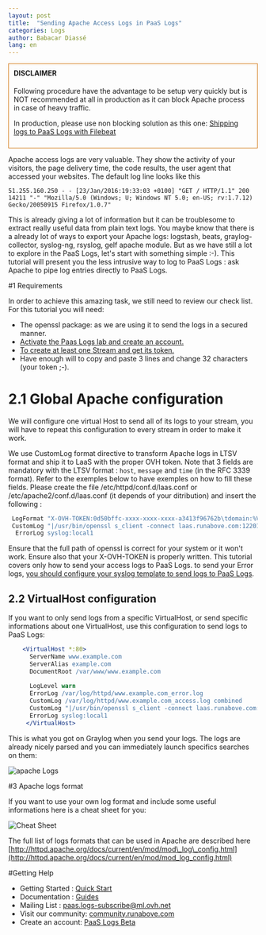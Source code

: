 ```yaml
---
layout: post
title:  "Sending Apache Access Logs in PaaS Logs"
categories: Logs
author: Babacar Diassé
lang: en
---
```


<div class="notice--warning" style="border: 1px #CE6D00 solid;padding: 10px;">
  <h4 style="margin-top:0;">DISCLAIMER</h4>
  <p>Following procedure have the advantage to be setup very quickly but is NOT recommended at all in production as it can block Apache process in case of heavy traffic.</p>
  <p>
        In production, please use non blocking solution as this one: <a href="https://community.runabove.com/kb/en/logs/filebeat-logs.html">Shipping logs to PaaS Logs with Filebeat</a>
  </p>
</div>

Apache access logs are very valuable. They show the activity of your visitors, the page delivery time, the code results, the user agent that accessed your websites.
The default log line looks like this

```
51.255.160.250 - - [23/Jan/2016:19:33:03 +0100] "GET / HTTP/1.1" 200 14211 "-" "Mozilla/5.0 (Windows; U; Windows NT 5.0; en-US; rv:1.7.12) Gecko/20050915 Firefox/1.0.7"
```

This is already giving a lot of information but it can be troublesome to extract really useful data from plain text logs.
You maybe know that there is a already lot of ways to export your Apache logs: logstash, beats, graylog-collector, syslog-ng, rsyslog, gelf apache module. But as we have still a lot to explore in the PaaS Logs, let's start with something simple :-).
This tutorial will present you the less intrusive way to log to PaaS Logs : ask Apache to pipe log entries directly to PaaS Logs.

#1 Requirements 

In order to achieve this amazing task, we still need to review our check list. For this tutorial you will need:
  
  - The openssl package: as we are using it to send the logs in a secured manner.
  - [Activate the Paas Logs lab and create an account.](/kb/en/logs/quick-start.html#account)
  - [To create at least one Stream and get its token.](/kb/en/logs/quick-start.html#streams)
  - Have enough will to copy and paste 3 lines and change 32 characters (your token ;-).

# 2.1 Global Apache configuration
We will configure one virtual Host to send all of its logs to your stream, you will have to repeat this configuration to every stream in order to make it work. 

We use CustomLog format directive to transform Apache logs in LTSV format and ship it to LaaS with the proper OVH token. Note that 3 fields are mandatory with the LTSV format : `host`, `message` and `time` (in the RFC 3339 format). Refer to the exemples below to have exemples on how to fill these fields.
Please create the file /etc/httpd/conf.d/laas.conf or /etc/apache2/conf.d/laas.conf (it depends of your ditribution) and insert the following :

```apache
 LogFormat "X-OVH-TOKEN:0d50bffc-xxxx-xxxx-xxxx-a3413f96762b\tdomain:%V\thost:%h\tserver:%A\tident:%l\tuser:%u\ttime:%{{"{%"}}d/%b/%Y:%H:%M:%S%z}t\tmethod:%m\tpath:%U%q\tprotocol:%H\tstatus_int:%>s\tsize_int:%b\treferer:%{Referer}i\tagent:%{User-Agent}i\tresponse_time_int:%D\tcookie:%{cookie}i\tset_cookie:%{Set-Cookie}o\tmessage:%h %l %u %t \"%r\" %>s %b\n" combined_ltsv 
 CustomLog "|/usr/bin/openssl s_client -connect laas.runabove.com:12201" combined_ltsv
  ErrorLog syslog:local1
```

Ensure that the full path of openssl is correct for your system or it won't work.
Ensure also that your X-OVH-TOKEN is properly written.
This tutorial covers only how to send your access logs to PaaS Logs. to send your Error logs, [you should configure your syslog template to send logs to PaaS Logs](/kb/en/logs/how-to-log-your-linux.html).

## 2.2 VirtualHost configuration
If you want to only send logs from a specific VirtualHost, or send specific informations about one VirtualHost, use this configuration to send logs to PaaS Logs:

```apache
    <VirtualHost *:80>
      ServerName www.example.com
      ServerAlias example.com
      DocumentRoot /var/www/www.example.com
     
      LogLevel warn
      ErrorLog /var/log/httpd/www.example.com_error.log
      CustomLog /var/log/httpd/www.example.com_access.log combined
      CustomLog "|/usr/bin/openssl s_client -connect laas.runabove.com:12201" "X-OVH-TOKEN:0d50bffc-xxxx-xxxx-xxxx-a3413f96762b\tdomain:%V\thost:%h\tserver:%A\tident:%l\tuser:%u\ttime:%{{"{%"}}d/%b/%Y:%H:%M:%S %z}t\tmethod:%m\tpath:%U%q\tprotocol:%H\tstatus_int:%>s\tsize_int:%b\treferer:%{Referer}i\tagent:%{User-Agent}i\tresponse_time_int:%D\tcookie:%{cookie}i\tset_cookie:%{Set-Cookie}o\tmessage:%h %l %u %t \"%r\" %>s %b\n"
      ErrorLog syslog:local1
     </VirtualHost>
```

This is what you got on Graylog when you send your logs. The logs are already nicely parsed and you can immediately launch specifics searches on them: 

![apache Logs](/kb/images/2016-02-25-apache-logs/apache-logs.png)

#3 Apache logs format

If you want to use your own log format and include some useful informations here is a cheat sheet for you: 

![Cheat Sheet](/kb/images/2016-02-25-apache-logs/cheatsheet.png)


The full list of logs formats that can be used in Apache are described here [http://httpd.apache.org/docs/current/en/mod/mod\_log\_config.html](http://httpd.apache.org/docs/current/en/mod/mod_log_config.html)


#Getting Help

- Getting Started : [Quick Start](/kb/en/logs/quick-start.html)
- Documentation : [Guides](/kb/en/logs)
- Mailing List : [paas.logs-subscribe@ml.ovh.net](mailto:paas.logs-subscribe@ml.ovh.net)
- Visit our community: [community.runabove.com](https://community.runabove.com)
- Create an account: [PaaS Logs Beta](https://cloud.runabove.com/signup/?launch=paas-logs)
